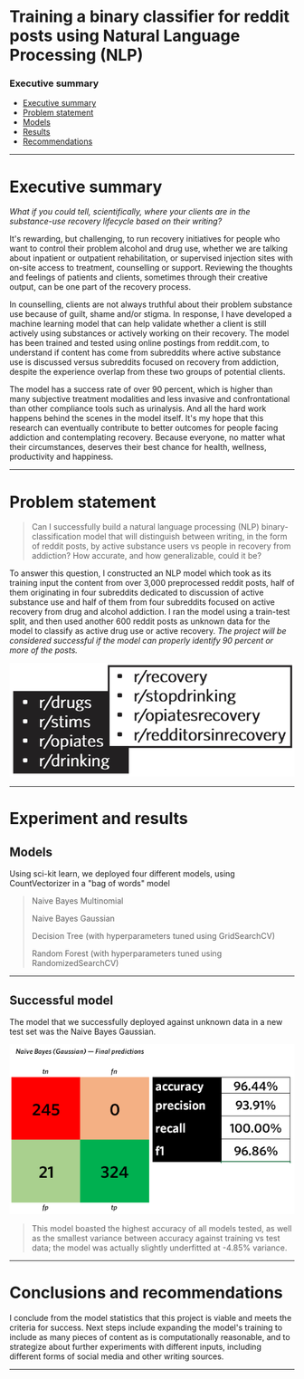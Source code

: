 # Training a binary classifier for reddit posts using Natural Language Processing (NLP) 

### Executive summary
* <a href="#executive_summary">Executive summary</a>
* <a href="#problem_statement">Problem statement</a>
* <a href="#models">Models</a>
* <a href="#results">Results</a>
* <a href="#recommendations">Recommendations</a>

<hr>

<a name="executive_summary"></a>
# Executive summary

<em>What if you could tell, scientifically, where your clients are in the substance-use recovery lifecycle based on their  writing?</em>

It's rewarding, but challenging, to run recovery initiatives for people who want to control their problem alcohol and drug use, whether we are talking about inpatient or outpatient rehabilitation, or supervised injection sites with on-site access to treatment, counselling or support. Reviewing the thoughts and feelings of patients and clients, sometimes through their creative output, can be one part of the recovery process. 

In counselling, clients are not always truthful about their problem substance use because of guilt, shame and/or stigma. In response, I have developed a machine learning model that can help validate whether a client is still actively using substances or actively working on their recovery. The model has been trained and tested using online postings from reddit.com, to understand if content has come from subreddits where active substance use is discussed versus subreddits focused on recovery from addiction, despite the experience overlap from these two groups of potential clients. 

The model has a success rate of over 90 percent, which is higher than many subjective treatment modalities and less invasive and confrontational than other compliance tools such as urinalysis. And all the hard work happens behind the scenes in the model itself. It's my hope that this research can eventually contribute to better outcomes for people facing addiction and contemplating recovery. Because everyone, no matter what their circumstances, deserves their best chance for health, wellness, productivity and happiness.

<hr>

<a name="problem_statement"></a>
# Problem statement

> Can I successfully build a natural language processing (NLP) binary-classification model that will distinguish between writing, in the form of reddit posts, by active substance users vs people in recovery from addiction? How accurate, and how generalizable, could it be? 

To answer this question, I constructed an NLP model which took as its training input the content from over 3,000 preprocessed reddit posts, half of them originating in four subreddits dedicated to discussion of active substance use and half of them from four subreddits focused on active recovery from drug and alcohol addiction. I ran the model using a train-test split, and then used another 600 reddit posts as unknown data for the model to classify as active drug use or active recovery. <em>The project will be considered successful if the model can properly identify 90 percent or more of the posts.</em>

<img src="./img/subreddits.png">

<hr>
<a name="results"></a>

# Experiment and results

## Models 
Using sci-kit learn, we deployed four different models, using CountVectorizer in a "bag of words" model

> Naive Bayes Multinomial  
>
> Naive Bayes Gaussian
>
> Decision Tree (with hyperparameters tuned using GridSearchCV)
>
> Random Forest (with hyperparameters tuned using RandomizedSearchCV)

<hr>

## Successful model 
The model that we successfully deployed against unknown data in a new test set was the Naive Bayes Gaussian.

<img src="./img/final.png">

> This model boasted the highest accuracy of all models tested, as well as the smallest variance between accuracy against training vs test data; the model was actually slightly underfitted at -4.85% variance.

<hr>

<a name="recommendations"></a>

# Conclusions and recommendations 
I conclude from the model statistics that this project is viable and meets the criteria for success. Next steps include expanding the model's training to include as many pieces of content as is computationally reasonable, and to strategize about further experiments with different inputs, including different forms of social media and other writing sources. 

<hr>